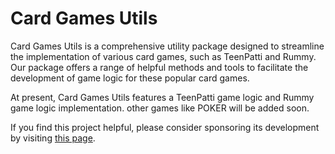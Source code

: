 
# Card Games Utils

Card Games Utils is a comprehensive utility package designed to streamline the implementation of various card games, such as TeenPatti and Rummy. Our package offers a range of helpful methods and tools to facilitate the development of game logic for these popular card games.

At present, Card Games Utils features a TeenPatti game logic and Rummy game logic implementation. other games like POKER will be added soon.

If you find this project helpful, please consider sponsoring its development by visiting [this page](https://github.com/sponsors/mazimez).